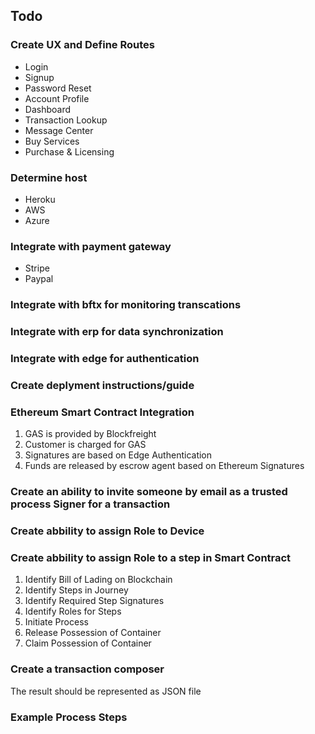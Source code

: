 ## Todo
### Create UX and Define Routes
* Login
* Signup
* Password Reset
* Account Profile
* Dashboard
* Transaction Lookup
* Message Center
* Buy Services
* Purchase & Licensing
### Determine host
* Heroku
* AWS
* Azure
### Integrate with payment gateway
* Stripe
* Paypal
### Integrate with bftx for monitoring transcations
### Integrate with erp for data synchronization
### Integrate with edge for authentication
### Create deplyment instructions/guide
### Ethereum Smart Contract Integration
1. GAS is provided by Blockfreight
2. Customer is charged for GAS
3. Signatures are based on Edge Authentication
4. Funds are released by escrow agent based on Ethereum Signatures
### Create an ability to invite someone by email as a trusted process Signer for a transaction
### Create abbility to assign Role to Device
### Create abbility to assign Role to a step in Smart Contract
1. Identify Bill of Lading on Blockchain
2. Identify Steps in Journey
3. Identify Required Step Signatures
4. Identify Roles for Steps
5. Initiate Process
6. Release Possession of Container
7. Claim Possession of Container

### Create a transaction composer
The result should be represented as JSON file

### Example Process Steps

